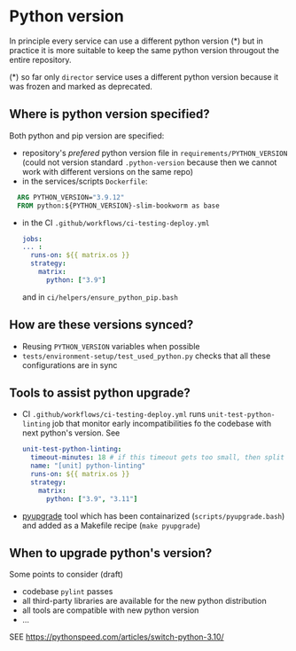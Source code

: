 # Python version

In principle every service can use a different python version (*) but in practice it is more
suitable to keep the same python version througout the entire repository.


(*) so far only ``director`` service uses a different python version because it was
frozen and marked as deprecated.

## Where is python version specified?

Both python and pip version are specified:

-  repository's *prefered* python version file in ``requirements/PYTHON_VERSION`` (could not version standard `.python-version` because then we cannot work with different versions on the same repo)
-  in the services/scripts ``Dockerfile``:
  ```Dockerfile
    ARG PYTHON_VERSION="3.9.12"
    FROM python:${PYTHON_VERSION}-slim-bookworm as base
  ```
- in the CI ``.github/workflows/ci-testing-deploy.yml``
  ```yaml
  jobs:
  ... :
    runs-on: ${{ matrix.os }}
    strategy:
      matrix:
        python: ["3.9"]
  ```
  and in ``ci/helpers/ensure_python_pip.bash``



## How are these versions synced?

- Reusing ``PYTHON_VERSION`` variables when possible
- ``tests/environment-setup/test_used_python.py`` checks that all these configurations are in sync



## Tools to assist python upgrade?

- CI ``.github/workflows/ci-testing-deploy.yml`` runs ``unit-test-python-linting`` job that monitor early incompatibilities fo the codebase with next python's version. See
  ```yaml
  unit-test-python-linting:
    timeout-minutes: 18 # if this timeout gets too small, then split the tests
    name: "[unit] python-linting"
    runs-on: ${{ matrix.os }}
    strategy:
      matrix:
        python: ["3.9", "3.11"]
  ```
- [pyupgrade](https://github.com/asottile/pyupgrade) tool which has been containarized (``scripts/pyupgrade.bash``) and added as a Makefile recipe (``make pyupgrade``)



## When to upgrade python's version?

Some points to consider (draft)

 - codebase ``pylint`` passes
 - all third-party libraries are available for the new python distribution
 - all tools are compatible with new python version
 - ...

 SEE https://pythonspeed.com/articles/switch-python-3.10/
